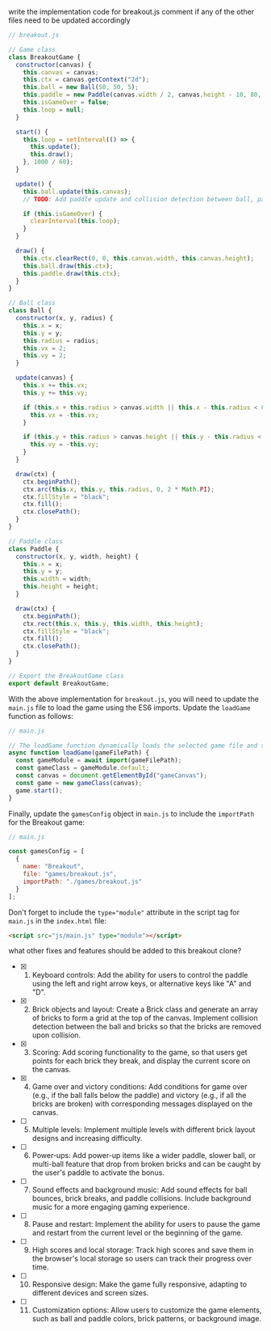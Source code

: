 write the implementation code for breakout.js
comment if any of the other files need to be updated accordingly

```javascript
// breakout.js

// Game class
class BreakoutGame {
  constructor(canvas) {
    this.canvas = canvas;
    this.ctx = canvas.getContext("2d");
    this.ball = new Ball(50, 50, 5);
    this.paddle = new Paddle(canvas.width / 2, canvas.height - 10, 80, 10);
    this.isGameOver = false;
    this.loop = null;
  }

  start() {
    this.loop = setInterval(() => {
      this.update();
      this.draw();
    }, 1000 / 60);
  }

  update() {
    this.ball.update(this.canvas);
    // TODO: Add paddle update and collision detection between ball, paddle, and bricks.

    if (this.isGameOver) {
      clearInterval(this.loop);
    }
  }

  draw() {
    this.ctx.clearRect(0, 0, this.canvas.width, this.canvas.height);
    this.ball.draw(this.ctx);
    this.paddle.draw(this.ctx);
  }
}

// Ball class
class Ball {
  constructor(x, y, radius) {
    this.x = x;
    this.y = y;
    this.radius = radius;
    this.vx = 2;
    this.vy = 2;
  }

  update(canvas) {
    this.x += this.vx;
    this.y += this.vy;

    if (this.x + this.radius > canvas.width || this.x - this.radius < 0) {
      this.vx = -this.vx;
    }

    if (this.y + this.radius > canvas.height || this.y - this.radius < 0) {
      this.vy = -this.vy;
    }
  }

  draw(ctx) {
    ctx.beginPath();
    ctx.arc(this.x, this.y, this.radius, 0, 2 * Math.PI);
    ctx.fillStyle = "black";
    ctx.fill();
    ctx.closePath();
  }
}

// Paddle class
class Paddle {
  constructor(x, y, width, height) {
    this.x = x;
    this.y = y;
    this.width = width;
    this.height = height;
  }

  draw(ctx) {
    ctx.beginPath();
    ctx.rect(this.x, this.y, this.width, this.height);
    ctx.fillStyle = "black";
    ctx.fill();
    ctx.closePath();
  }
}

// Export the BreakoutGame class
export default BreakoutGame;
```

With the above implementation for `breakout.js`, you will need to update the `main.js` file to load the game using the ES6 imports. Update the `loadGame` function as follows:

```javascript
// main.js

// The loadGame function dynamically loads the selected game file and starts the game.
async function loadGame(gameFilePath) {
  const gameModule = await import(gameFilePath);
  const gameClass = gameModule.default;
  const canvas = document.getElementById("gameCanvas");
  const game = new gameClass(canvas);
  game.start();
}
```

Finally, update the `gamesConfig` object in `main.js` to include the `importPath` for the Breakout game:

```javascript
// main.js

const gamesConfig = [
  {
    name: "Breakout",
    file: "games/breakout.js",
    importPath: "./games/breakout.js"
  }
];
```

Don't forget to include the `type="module"` attribute in the script tag for `main.js` in the `index.html` file:

```html
<script src="js/main.js" type="module"></script>
```


what other fixes and features should be added to this breakout clone?

- [X] 1. Keyboard controls: Add the ability for users to control the paddle using the left and right arrow keys, or alternative keys like "A" and "D".

- [X] 2. Brick objects and layout: Create a Brick class and generate an array of bricks to form a grid at the top of the canvas. Implement collision detection between the ball and bricks so that the bricks are removed upon collision.

- [X] 3. Scoring: Add scoring functionality to the game, so that users get points for each brick they break, and display the current score on the canvas.

- [X] 4. Game over and victory conditions: Add conditions for game over (e.g., if the ball falls below the paddle) and victory (e.g., if all the bricks are broken) with corresponding messages displayed on the canvas.

- [ ] 5. Multiple levels: Implement multiple levels with different brick layout designs and increasing difficulty.

- [ ] 6. Power-ups: Add power-up items like a wider paddle, slower ball, or multi-ball feature that drop from broken bricks and can be caught by the user's paddle to activate the bonus.

- [ ] 7. Sound effects and background music: Add sound effects for ball bounces, brick breaks, and paddle collisions. Include background music for a more engaging gaming experience.

- [ ] 8. Pause and restart: Implement the ability for users to pause the game and restart from the current level or the beginning of the game.

- [ ] 9. High scores and local storage: Track high scores and save them in the browser's local storage so users can track their progress over time.

- [ ] 10. Responsive design: Make the game fully responsive, adapting to different devices and screen sizes.

- [ ] 11. Customization options: Allow users to customize the game elements, such as ball and paddle colors, brick patterns, or background image.

